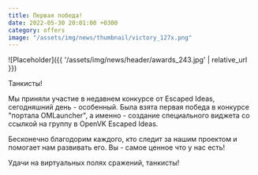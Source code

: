 ```yaml
---
title: Первая победа!
date: 2022-05-30 20:01:00 +0300
category: offers
image: "/assets/img/news/thumbnail/victory_127x.png"
---
```

<p style="display: none">Победа в конкурсе от Escaped Ideas.</p>

![Placeholder]({{ '/assets/img/news/header/awards_243.jpg' | relative_url }})

Танкисты!

Мы приняли участие в недавнем конкурсе от Escaped Ideas, сегодняшний день - особенный. Была взята первая победа в конкурсе "портала OMLauncher", а именно - создание специального виджета со ссылкой на группу в OpenVK Escaped Ideas.

Бесконечно благодорим каждого, кто следит за нашим проектом и помогает нам развивать его. Вы - самое ценное что у нас есть!

Удачи на виртуальных полях сражений, танкисты!